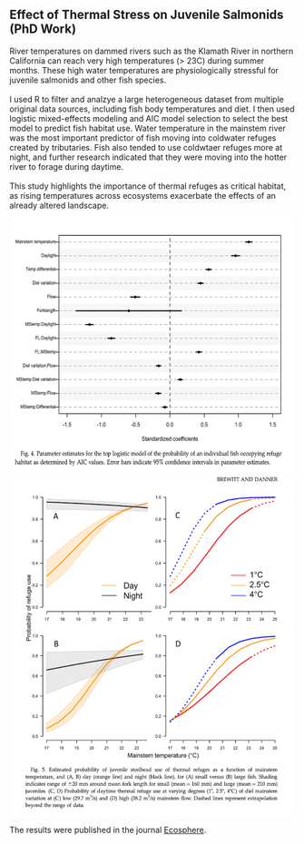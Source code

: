 ## Effect of Thermal Stress on Juvenile Salmonids (PhD Work)

River temperatures on dammed rivers such as the Klamath River in northern California can reach very high temperatures (> 23C) during summer months. These high water temperatures are physiologically stressful for juvenile salmonids and other fish species.  
 <br>
I used R to filter and analzye a large heterogeneous dataset from multiple original data sources, including fish body temperatures and diet. I then used logistic mixed-effects modeling and AIC model selection to select the best model to predict fish habitat use. Water temperature in the mainstem river was the most important predictor of fish moving into coldwater refuges created by tributaries. Fish also tended to use coldwtaer refuges more at night, and further research indicated that they were moving into the hotter river to forage during daytime. <br>
<br>
This study highlights the importance of thermal refuges as critical habitat, as rising temperatures across ecosystems exacerbate the effects of an already altered landscape. 
<br>

<img width="600" height="450" src="images/PhDwork2.png?raw=true"/> 
<img width="600" height="600" src="images/PhDwork1.png?raw=true"/>


The results were published in the journal [Ecosphere](https://esajournals.onlinelibrary.wiley.com/doi/10.1890/ES14-00036.1).
